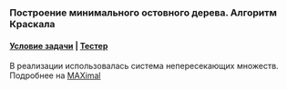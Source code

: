 ### Построение минимального остовного дерева. Алгоритм Краскала

#### [Условие задачи](https://docs.google.com/document/d/1sKNgkmVDHtxn4E_nICBPaFSlJIZ-pN1UKl9C1LXgQbg/edit) | [Тестер](https://www.dropbox.com/s/4r0atc0pa08i9iz/testLab80.exe?dl=0)

В реализации использовалась система непересекающих множеств. Подробнее на [MAXimal](http://e-maxx.ru/algo/mst_kruskal_with_dsu)
